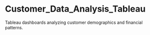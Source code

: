 # Customer_Data_Analysis_Tableau
Tableau dashboards analyzing customer demographics and financial patterns.
